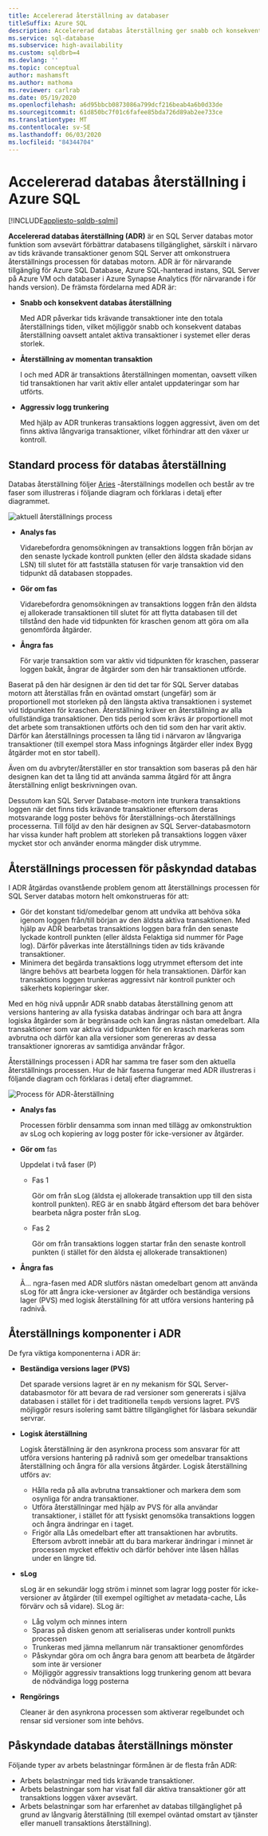 ```yaml
---
title: Accelererad återställning av databaser
titleSuffix: Azure SQL
description: Accelererad databas återställning ger snabb och konsekvent databas återställning, återföring av momentan transaktion och aggressiv logg trunkering för databaser i Azure SQL-portföljen.
ms.service: sql-database
ms.subservice: high-availability
ms.custom: sqldbrb=4
ms.devlang: ''
ms.topic: conceptual
author: mashamsft
ms.author: mathoma
ms.reviewer: carlrab
ms.date: 05/19/2020
ms.openlocfilehash: a6d95bbcb0873086a799dcf216beab4a6b0d33de
ms.sourcegitcommit: 61d850bc7f01c6fafee85bda726d89ab2ee733ce
ms.translationtype: MT
ms.contentlocale: sv-SE
ms.lasthandoff: 06/03/2020
ms.locfileid: "84344704"
---
```

# <a name="accelerated-database-recovery-in-azure-sql"></a>Accelererad databas återställning i Azure SQL 
[!INCLUDE[appliesto-sqldb-sqlmi](includes/appliesto-sqldb-sqlmi.md)]

**Accelererad databas återställning (ADR)** är en SQL Server databas motor funktion som avsevärt förbättrar databasens tillgänglighet, särskilt i närvaro av tids krävande transaktioner genom SQL Server att omkonstruera återställnings processen för databas motorn. ADR är för närvarande tillgänglig för Azure SQL Database, Azure SQL-hanterad instans, SQL Server på Azure VM och databaser i Azure Synapse Analytics (för närvarande i för hands version). De främsta fördelarna med ADR är:

- **Snabb och konsekvent databas återställning**

  Med ADR påverkar tids krävande transaktioner inte den totala återställnings tiden, vilket möjliggör snabb och konsekvent databas återställning oavsett antalet aktiva transaktioner i systemet eller deras storlek.

- **Återställning av momentan transaktion**

  I och med ADR är transaktions återställningen momentan, oavsett vilken tid transaktionen har varit aktiv eller antalet uppdateringar som har utförts.

- **Aggressiv logg trunkering**

  Med hjälp av ADR trunkeras transaktions loggen aggressivt, även om det finns aktiva långvariga transaktioner, vilket förhindrar att den växer ur kontroll.

## <a name="standard-database-recovery-process"></a>Standard process för databas återställning

Databas återställning följer [Aries](https://people.eecs.berkeley.edu/~brewer/cs262/Aries.pdf) -återställnings modellen och består av tre faser som illustreras i följande diagram och förklaras i detalj efter diagrammet.

![aktuell återställnings process](./media/accelerated-database-recovery/current-recovery-process.png)

- **Analys fas**

  Vidarebefordra genomsökningen av transaktions loggen från början av den senaste lyckade kontroll punkten (eller den äldsta skadade sidans LSN) till slutet för att fastställa statusen för varje transaktion vid den tidpunkt då databasen stoppades.

- **Gör om fas**

  Vidarebefordra genomsökningen av transaktions loggen från den äldsta ej allokerade transaktionen till slutet för att flytta databasen till det tillstånd den hade vid tidpunkten för kraschen genom att göra om alla genomförda åtgärder.

- **Ångra fas**

  För varje transaktion som var aktiv vid tidpunkten för kraschen, passerar loggen bakåt, ångrar de åtgärder som den här transaktionen utförde.

Baserat på den här designen är den tid det tar för SQL Server databas motorn att återställas från en oväntad omstart (ungefär) som är proportionell mot storleken på den längsta aktiva transaktionen i systemet vid tidpunkten för kraschen. Återställning kräver en återställning av alla ofullständiga transaktioner. Den tids period som krävs är proportionell mot det arbete som transaktionen utförts och den tid som den har varit aktiv. Därför kan återställnings processen ta lång tid i närvaron av långvariga transaktioner (till exempel stora Mass infognings åtgärder eller index Bygg åtgärder mot en stor tabell).

Även om du avbryter/återställer en stor transaktion som baseras på den här designen kan det ta lång tid att använda samma åtgärd för att ångra återställning enligt beskrivningen ovan.

Dessutom kan SQL Server Database-motorn inte trunkera transaktions loggen när det finns tids krävande transaktioner eftersom deras motsvarande logg poster behövs för återställnings-och återställnings processerna. Till följd av den här designen av SQL Server-databasmotorn har vissa kunder haft problem att storleken på transaktions loggen växer mycket stor och använder enorma mängder disk utrymme.

## <a name="the-accelerated-database-recovery-process"></a>Återställnings processen för påskyndad databas

I ADR åtgärdas ovanstående problem genom att återställnings processen för SQL Server databas motorn helt omkonstrueras för att:

- Gör det konstant tid/omedelbar genom att undvika att behöva söka igenom loggen från/till början av den äldsta aktiva transaktionen. Med hjälp av ADR bearbetas transaktions loggen bara från den senaste lyckade kontroll punkten (eller äldsta Felaktiga sid nummer för Page log). Därför påverkas inte återställnings tiden av tids krävande transaktioner.
- Minimera det begärda transaktions logg utrymmet eftersom det inte längre behövs att bearbeta loggen för hela transaktionen. Därför kan transaktions loggen trunkeras aggressivt när kontroll punkter och säkerhets kopieringar sker.

Med en hög nivå uppnår ADR snabb databas återställning genom att versions hantering av alla fysiska databas ändringar och bara att ångra logiska åtgärder som är begränsade och kan ångras nästan omedelbart. Alla transaktioner som var aktiva vid tidpunkten för en krasch markeras som avbrutna och därför kan alla versioner som genereras av dessa transaktioner ignoreras av samtidiga användar frågor.

Återställnings processen i ADR har samma tre faser som den aktuella återställnings processen. Hur de här faserna fungerar med ADR illustreras i följande diagram och förklaras i detalj efter diagrammet.

![Process för ADR-återställning](./media/accelerated-database-recovery/adr-recovery-process.png)

- **Analys fas**

  Processen förblir densamma som innan med tillägg av omkonstruktion av sLog och kopiering av logg poster för icke-versioner av åtgärder.
  
- **Gör om** fas

  Uppdelat i två faser (P)
  - Fas 1

      Gör om från sLog (äldsta ej allokerade transaktion upp till den sista kontroll punkten). REG är en snabb åtgärd eftersom det bara behöver bearbeta några poster från sLog.

  - Fas 2

     Gör om från transaktions loggen startar från den senaste kontroll punkten (i stället för den äldsta ej allokerade transaktionen)

- **Ångra fas**

   Ã... ngra-fasen med ADR slutförs nästan omedelbart genom att använda sLog för att ångra icke-versioner av åtgärder och beständiga versions lager (PVS) med logisk återställning för att utföra versions hantering på radnivå.

## <a name="adr-recovery-components"></a>Återställnings komponenter i ADR

De fyra viktiga komponenterna i ADR är:

- **Beständiga versions lager (PVS)**

  Det sparade versions lagret är en ny mekanism för SQL Server-databasmotor för att bevara de rad versioner som genererats i själva databasen i stället för i det traditionella `tempdb` versions lagret. PVS möjliggör resurs isolering samt bättre tillgänglighet för läsbara sekundär servrar.

- **Logisk återställning**

  Logisk återställning är den asynkrona process som ansvarar för att utföra versions hantering på radnivå som ger omedelbar transaktions återställning och ångra för alla versions åtgärder. Logisk återställning utförs av:

  - Hålla reda på alla avbrutna transaktioner och markera dem som osynliga för andra transaktioner. 
  - Utföra återställningar med hjälp av PVS för alla användar transaktioner, i stället för att fysiskt genomsöka transaktions loggen och ångra ändringar en i taget.
  - Frigör alla Lås omedelbart efter att transaktionen har avbrutits. Eftersom avbrott innebär att du bara markerar ändringar i minnet är processen mycket effektiv och därför behöver inte låsen hållas under en längre tid.

- **sLog**

  sLog är en sekundär logg ström i minnet som lagrar logg poster för icke-versioner av åtgärder (till exempel ogiltighet av metadata-cache, Lås förvärv och så vidare). SLog är:

  - Låg volym och minnes intern
  - Sparas på disken genom att serialiseras under kontroll punkts processen
  - Trunkeras med jämna mellanrum när transaktioner genomfördes
  - Påskyndar göra om och ångra bara genom att bearbeta de åtgärder som inte är versioner  
  - Möjliggör aggressiv transaktions logg trunkering genom att bevara de nödvändiga logg posterna

- **Rengörings**

  Cleaner är den asynkrona processen som aktiverar regelbundet och rensar sid versioner som inte behövs.

## <a name="accelerated-database-recovery-patterns"></a>Påskyndade databas återställnings mönster

Följande typer av arbets belastningar förmånen är de flesta från ADR:

- Arbets belastningar med tids krävande transaktioner.
- Arbets belastningar som har visat fall där aktiva transaktioner gör att transaktions loggen växer avsevärt.  
- Arbets belastningar som har erfarenhet av databas tillgänglighet på grund av långvarig återställning (till exempel oväntad omstart av tjänster eller manuell transaktions återställning).
